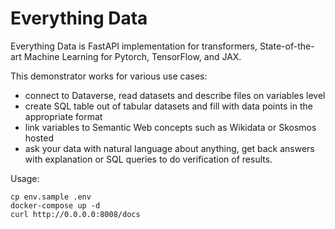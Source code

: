 # Everything Data

Everything Data is FastAPI implementation for transformers, State-of-the-art Machine Learning for Pytorch, TensorFlow, and JAX.

This demonstrator works for various use cases:
- connect to Dataverse, read datasets and describe files on variables level
- create SQL table out of tabular datasets and fill with data points in the appropriate format
- link variables to Semantic Web concepts such as Wikidata or Skosmos hosted
- ask your data with natural language about anything, get back answers with explanation or SQL queries to do verification of results.

Usage:
```
cp env.sample .env
docker-compose up -d
curl http://0.0.0.0:8008/docs
```
